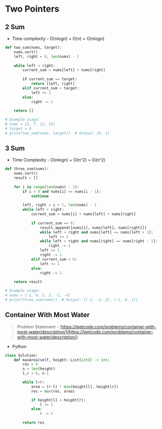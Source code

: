 # Two Pointers

## 2 Sum

 - Time complexity  - O(nlogn) + O(n) = O(nlogn)

```python
def two_sum(nums, target):
    nums.sort()
    left, right = 0, len(nums) - 1
    
    while left < right:
        current_sum = nums[left] + nums[right]
        
        if current_sum == target:
            return [left, right]
        elif current_sum < target:
            left += 1
        else:
            right -= 1
    
    return []

# Example usage:
# nums = [2, 7, 11, 15]
# target = 9
# print(two_sum(nums, target))  # Output: [0, 1]
```

## 3 Sum

- Time Complexity  - O(nlogn) + O(n^2) = O(n^2)

```python
def three_sum(nums):
    nums.sort()
    result = []
    
    for i in range(len(nums) - 2):
        if i > 0 and nums[i] == nums[i - 1]:
            continue
        
        left, right = i + 1, len(nums) - 1
        while left < right:
            current_sum = nums[i] + nums[left] + nums[right]
            
            if current_sum == 0:
                result.append([nums[i], nums[left], nums[right]])
                while left < right and nums[left] == nums[left + 1]:
                    left += 1
                while left < right and nums[right] == nums[right - 1]:
                    right -= 1
                left += 1
                right -= 1
            elif current_sum < 0:
                left += 1
            else:
                right -= 1
    
    return result

# Example usage:
# nums = [-1, 0, 1, 2, -1, -4]
# print(three_sum(nums))  # Output: [[-1, -1, 2], [-1, 0, 1]]
```

## Container With Most Water

>Problem Statement - [https://leetcode.com/problems/container-with-most-water/description/](https://leetcode.com/problems/container-with-most-water/description/)

- Python
```python
class Solution:
    def maxArea(self, height: List[int]) -> int:
        res = 0
        n = len(height)
        l,r = 0, n-1

        while l<r:
            area = (r-l) * min(height[l], height[r])
            res = max(res, area)

            if height[l] < height[r]:
                l += 1
            else:
                r -= 1
        
        return res
```


